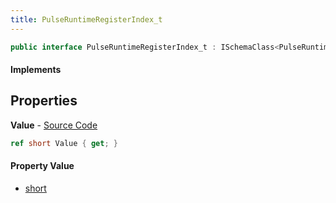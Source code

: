 ```yaml
---
title: PulseRuntimeRegisterIndex_t
---
```


```csharp
public interface PulseRuntimeRegisterIndex_t : ISchemaClass<PulseRuntimeRegisterIndex_t>, ISchemaField, ISchemaClass, INativeHandle
```

#### Implements

## Properties

**Value** - [Source Code](https://github.com/swiftly-solution/swiftlys2/blob/main/managed/src/SwiftlyS2.Generated/Schemas/Interfaces/PulseRuntimeRegisterIndex_t.cs#L16)

```csharp
ref short Value { get; }
```

#### Property Value

- [short](https://learn.microsoft.com/dotnet/api/system.int16)

